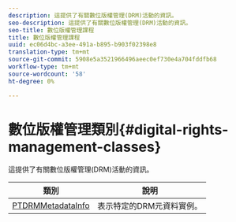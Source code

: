 ```yaml
---
description: 這提供了有關數位版權管理(DRM)活動的資訊。
seo-description: 這提供了有關數位版權管理(DRM)活動的資訊。
seo-title: 數位版權管理課程
title: 數位版權管理課程
uuid: ec06d4bc-a3ee-491a-b895-b903f02398e8
translation-type: tm+mt
source-git-commit: 5908e5a3521966496aeec0ef730e4a704fddfb68
workflow-type: tm+mt
source-wordcount: '58'
ht-degree: 0%

---
```



# 數位版權管理類別{#digital-rights-management-classes}

這提供了有關數位版權管理(DRM)活動的資訊。

| **類別** | **說明** |
|---|---|
| [PTDRMMetadataInfo](https://help.adobe.com/en_US/primetime/api/psdk/appledoc/Classes/PTDRMMetadataInfo.html) | 表示特定的DRM元資料實例。 |